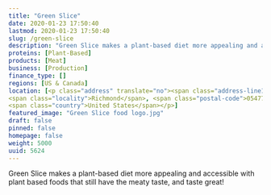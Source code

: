 ```yaml
---
title: "Green Slice"
date: 2020-01-23 17:50:40
lastmod: 2020-01-23 17:50:40
slug: /green-slice
description: "Green Slice makes a plant-based diet more appealing and accessible with plant based foods that still have the meaty taste, and taste great!"
proteins: [Plant-Based]
products: [Meat]
business: [Production]
finance_type: []
regions: [US & Canada]
location: [<p class="address" translate="no"><span class="address-line1">Cochran Road</span><br>
<span class="locality">Richmond</span>, <span class="postal-code">05477</span><br>
<span class="country">United States</span></p>]
featured_image: "Green Slice food logo.jpg"
draft: false
pinned: false
homepage: false
weight: 5000
uuid: 5624
---
```

<p>Green Slice makes a plant-based diet more appealing and accessible with plant based foods that still have the meaty taste, and taste great!</p>
